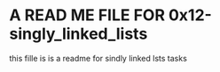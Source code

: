 # A READ ME FILE FOR 0x12-singly_linked_lists
this fille is is a readme for sindly linked lsts tasks
